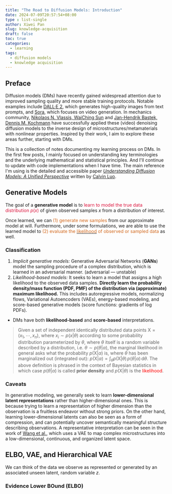 ```yaml
---
title: "The Road to Diffusion Models: Introduction"
date: 2024-07-09T20:57:54+08:00
type : list-single
author: Xiwei Pan
slug: knowledge-acquisition
draft: false
toc: true
categories:
  - learning
tags:
  - diffusion models
  - knowledge acquisition
---
```

## Preface

Diffusion models (DMs) have recently gained widespread attention due to improved sampling quality and more stable training protocols. Notable examples include [DALL·E 2](https://arxiv.org/abs/2204.06125), which generates high-quality images from text prompts, and [Sora](https://openai.com/index/video-generation-models-as-world-simulators/), which focuses on video generation. In mechanics community, [Nikolaos N. Vlassis, WaiChing Sun](https://www.sciencedirect.com/science/article/abs/pii/S0045782523002505) and [Jan-Hendrik Bastek, Dennis M. Kochmann](https://www.nature.com/articles/s42256-023-00762-x) have successfully applied these (video) denoising diffusion models to the inverse design of microstructures/metamaterials with nonlinear properties. Inspired by their work, I aim to explore these areas further, starting with DMs.

This is a collection of notes documenting my learning process on DMs. In the first few posts, I mainly focused on understanding key terminologies and the underlying mathematical and statistical principles. And I'll continue to update with code implementations when I have time. The main reference I'm using is the detailed and accessible paper [*Understanding Diffusion Models: A Unified Perspective*](https://arxiv.org/pdf/2208.11970) written by [Calvin Luo](https://www.calvinyluo.com/about.html).

## Generative Models

The goal of a **generative model** is to <font color=Crimson>learn to model the true data distribution $p(x)$</font> of given observed samples $x$ from a distribution of interest.

Once learned, we can <font color=Chocolate>(1) generate new samples</font> from our approximate model at will. Furthermore, under some formulations, we are able to use the learned model to <font color=Chocolate>(2) evaluate the [<font color=Chocolate>likelihood</font>](https://en.wikipedia.org/wiki/Likelihood_function) of observed or sampled data</font> as well.

### Classification

1. *Implicit generative models:* Generative Adversarial Networks (**GANs**) model the sampling procedure of a complex distribution, which is learned in an adversarial manner. (adversarial — unstable)
2. *Likelihood-based models:* It seeks to learn a model that assigns a high likelihood to the observed data samples. **Directly learn the probability density/mass function (PDF, PMF) of the distribution via (approximate) maximum likelihood.** This includes autoregressive models, normalizing flows, Variational Autoencoders (VAEs), energy-based modeling, and score-based generative models (score functions: gradients of log PDFs).
- DMs have both **likelihood-based** and **score-based** interpretations.

> Given a set of independent identically distributed data points $\mathrm{X}=(x_1,\cdots,x_n)$, where $x_i\sim p(x|\theta)$ according to some probability distribution parameterized by $\theta$, where $\theta$ itself is a random variable described by a distribution, i.e. $\theta\sim p(\theta|\alpha)$, the marginal likelihood in general asks what the probability $p(\mathrm{X}|\alpha)$ is, where $\theta$ has been marginalized out (integrated out): $p(\mathrm{X}|\alpha)=\int_\theta p(\mathrm{X}|\theta)\,p(\theta|\alpha)\,\mathrm{d}\theta$. The above definition is phrased in the context of Bayesian statistics in which case $p(\theta|\alpha)$ is called **prior density** and $p(\mathrm{X}|\theta)$ is the <font color=Red>likelihood</font>.

### Caveats

In generative modeling, we generally seek to learn **lower-dimensional latent representations** rather than higher-dimensional ones. This is because trying to learn a representation of higher dimension than the observation is a fruitless endeavor without strong priors. On the other hand, learning lower-dimensional latents can also be seen as a form of compression, and can potentially uncover semantically meaningful structure describing observations. A representative interpretation can be seen in the work of [Wang et al.](https://www.sciencedirect.com/science/article/abs/pii/S0045782520305624), which uses a VAE to map complex microstructures into a low-dimensional, continuous, and organized latent space.

## ELBO, VAE, and Hierarchical VAE

We can think of the data we observe as represented or generated by an associated unseen latent, random variable $z$.

### Evidence Lower BOund (ELBO)

